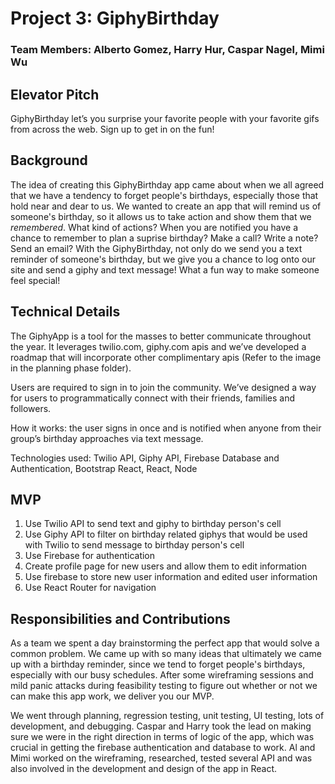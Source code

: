 # Project 3: GiphyBirthday
### Team Members: Alberto Gomez, Harry Hur, Caspar Nagel, Mimi Wu

## Elevator Pitch
GiphyBirthday let’s you surprise your favorite people with your favorite gifs from across the web. Sign up to get in on the fun!


## Background
The idea of creating this GiphyBirthday app came about when we all agreed that we have a tendency to forget people's birthdays, especially those that hold near and dear to us. We wanted to create an app that will remind us of someone's birthday, so it allows us to take action and show them that we <i>remembered</i>. What kind of actions? When you are notified you have a chance to remember to plan a suprise birthday? Make a call? Write a note? Send an email? With the GiphyBirthday, not only do we send you a text reminder of someone's birthday, but we give you a chance to log onto our site and send a giphy and text message! What a fun way to make someone feel special!


## Technical Details
The GiphyApp is a tool for the masses to better communicate throughout the year. It leverages twilio.com, giphy.com apis and we’ve developed a roadmap that will incorporate other complimentary apis (Refer to the image in the planning phase folder).

Users are required to sign in to join the community. We’ve designed a way for users to programmatically connect with their friends, families and followers.

How it works: the user signs in once and is notified when anyone from their group’s birthday approaches via text message.  

Technologies used: Twilio API, Giphy API, Firebase Database and Authentication, Bootstrap React, React, Node

## MVP
1. Use Twilio API to send text and giphy to birthday person's cell  
2. Use Giphy API to filter on birthday related giphys that would be used with Twilio to send message to birthday person's cell  
3. Use Firebase for authentication
4. Create profile page for new users and allow them to edit information
5. Use firebase to store new user information and edited user information
6. Use React Router for navigation

## Responsibilities and Contributions
As a team we spent a day brainstorming the perfect app that would solve a common problem. We came up with so many ideas that ultimately we came up with a birthday reminder, since we tend to forget people's birthdays, especially with our busy schedules. After some wireframing sessions and mild panic attacks during feasibility testing to figure out whether or not we can make this app work, we deliver you our MVP.

We went through planning, regression testing, unit testing, UI testing, lots of development, and debugging. Caspar and Harry took the lead on making sure we were in the right direction in terms of logic of the app, which was crucial in getting the firebase authentication and database to work. Al and Mimi worked on the wireframing, researched, tested several API and was also involved in the development and design of the app in React.
